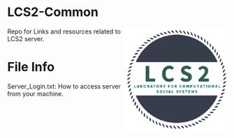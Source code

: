 # LCS2-Common
<img src="../misc/34369760.png" width="240" align="right">

Repo for Links and resources related to LCS2 server.

# File Info
Server_Login.txt: How to access server from your machine.
